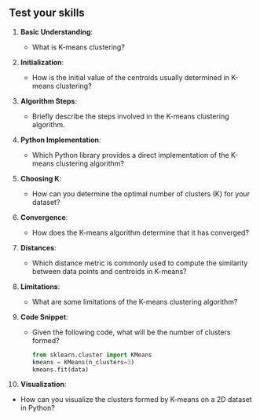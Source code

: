## Test your skills

1. **Basic Understanding**:
   - What is K-means clustering?

2. **Initialization**:
   - How is the initial value of the centroids usually determined in K-means clustering?

3. **Algorithm Steps**:
   - Briefly describe the steps involved in the K-means clustering algorithm.

4. **Python Implementation**:
   - Which Python library provides a direct implementation of the K-means clustering algorithm?

5. **Choosing K**:
   - How can you determine the optimal number of clusters (K) for your dataset?

6. **Convergence**:
   - How does the K-means algorithm determine that it has converged?

7. **Distances**:
   - Which distance metric is commonly used to compute the similarity between data points and centroids in K-means?

8. **Limitations**:
   - What are some limitations of the K-means clustering algorithm?

9. **Code Snippet**:
   - Given the following code, what will be the number of clusters formed?
     ```python
     from sklearn.cluster import KMeans
     kmeans = KMeans(n_clusters=3)
     kmeans.fit(data)
     ```
   
10. **Visualization**:
   - How can you visualize the clusters formed by K-means on a 2D dataset in Python?
